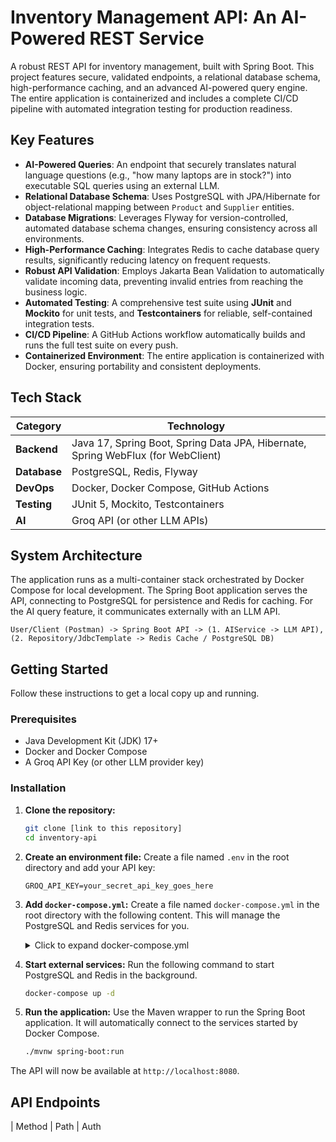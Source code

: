 # Inventory Management API: An AI-Powered REST Service

A robust REST API for inventory management, built with Spring Boot. This project features secure, validated endpoints, a relational database schema, high-performance caching, and an advanced AI-powered query engine. The entire application is containerized and includes a complete CI/CD pipeline with automated integration testing for production readiness.

## Key Features

* **AI-Powered Queries**: An endpoint that securely translates natural language questions (e.g., "how many laptops are in stock?") into executable SQL queries using an external LLM.
* **Relational Database Schema**: Uses PostgreSQL with JPA/Hibernate for object-relational mapping between `Product` and `Supplier` entities.
* **Database Migrations**: Leverages Flyway for version-controlled, automated database schema changes, ensuring consistency across all environments.
* **High-Performance Caching**: Integrates Redis to cache database query results, significantly reducing latency on frequent requests.
* **Robust API Validation**: Employs Jakarta Bean Validation to automatically validate incoming data, preventing invalid entries from reaching the business logic.
* **Automated Testing**: A comprehensive test suite using **JUnit** and **Mockito** for unit tests, and **Testcontainers** for reliable, self-contained integration tests.
* **CI/CD Pipeline**: A GitHub Actions workflow automatically builds and runs the full test suite on every push.
* **Containerized Environment**: The entire application is containerized with Docker, ensuring portability and consistent deployments.

## Tech Stack

| Category         | Technology                                                                     |
| ---------------- | ------------------------------------------------------------------------------ |
| **Backend** | Java 17, Spring Boot, Spring Data JPA, Hibernate, Spring WebFlux (for WebClient) |
| **Database** | PostgreSQL, Redis, Flyway                                                      |
| **DevOps** | Docker, Docker Compose, GitHub Actions                                         |
| **Testing** | JUnit 5, Mockito, Testcontainers                                               |
| **AI** | Groq API (or other LLM APIs)                                                   |

## System Architecture

The application runs as a multi-container stack orchestrated by Docker Compose for local development. The Spring Boot application serves the API, connecting to PostgreSQL for persistence and Redis for caching. For the AI query feature, it communicates externally with an LLM API.

`User/Client (Postman) -> Spring Boot API -> (1. AIService -> LLM API), (2. Repository/JdbcTemplate -> Redis Cache / PostgreSQL DB)`

## Getting Started

Follow these instructions to get a local copy up and running.

### Prerequisites

* Java Development Kit (JDK) 17+
* Docker and Docker Compose
* A Groq API Key (or other LLM provider key)

### Installation

1.  **Clone the repository:**
    ```bash
    git clone [link to this repository]
    cd inventory-api
    ```

2.  **Create an environment file:**
    Create a file named `.env` in the root directory and add your API key:
    ```
    GROQ_API_KEY=your_secret_api_key_goes_here
    ```

3.  **Add `docker-compose.yml`:**
    Create a file named `docker-compose.yml` in the root directory with the following content. This will manage the PostgreSQL and Redis services for you.

    <details>
    <summary>Click to expand docker-compose.yml</summary>

    ```yaml
    version: '3.8'
    services:
      postgres:
        image: postgres:15-alpine
        container_name: inventory-postgres
        ports:
          - "5432:5432"
        environment:
          - POSTGRES_USER=inventory_user
          - POSTGRES_PASSWORD=password
          - POSTGRES_DB=inventory_db
        volumes:
          - postgres_data:/var/lib/postgresql/data

      redis:
        image: redis:7-alpine
        container_name: inventory-redis
        ports:
          - "6379:6379"
        volumes:
          - redis_data:/data

    volumes:
      postgres_data:
      redis_data:
    ```
    </details>

4.  **Start external services:**
    Run the following command to start PostgreSQL and Redis in the background.
    ```bash
    docker-compose up -d
    ```

5.  **Run the application:**
    Use the Maven wrapper to run the Spring Boot application. It will automatically connect to the services started by Docker Compose.
    ```bash
    ./mvnw spring-boot:run
    ```

The API will now be available at `http://localhost:8080`.

## API Endpoints

| Method | Path                 | Auth
